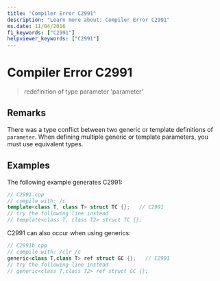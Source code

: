 ```yaml
---
title: "Compiler Error C2991"
description: "Learn more about: Compiler Error C2991"
ms.date: 11/04/2016
f1_keywords: ["C2991"]
helpviewer_keywords: ["C2991"]
---
```

# Compiler Error C2991

> redefinition of type parameter 'parameter'

## Remarks

There was a type conflict between two generic or template definitions of `parameter`. When defining multiple generic or template parameters, you must use equivalent types.

## Examples

The following example generates C2991:

```cpp
// C2991.cpp
// compile with: /c
template<class T, class T> struct TC {};   // C2991
// try the following line instead
// template<class T, class T2> struct TC {};
```

C2991 can also occur when using generics:

```cpp
// C2991b.cpp
// compile with: /clr /c
generic<class T,class T> ref struct GC {};   // C2991
// try the following line instead
// generic<class T,class T2> ref struct GC {};
```
